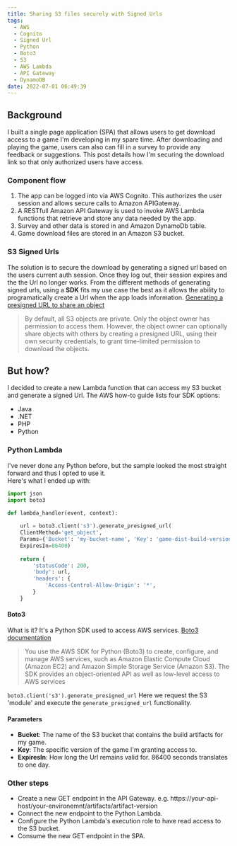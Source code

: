 ```yaml
---
title: Sharing S3 files securely with Signed Urls
tags:
  - AWS
  - Cognito
  - Signed Url
  - Python
  - Boto3
  - S3
  - AWS Lambda
  - API Gateway
  - DynamoDB
date: 2022-07-01 06:49:39
---
```



## Background

I built a single page application (SPA) that allows users to get download access to a game I'm developing in my spare time. After downloading and playing the game, users can also can fill in a survey to provide any feedback or suggestions.
This post details how I'm securing the download link so that only authorized users have access.

### Component flow

1. The app can be logged into via AWS Cognito. This authorizes the user session and allows secure calls to Amazon APIGateway.
1. A RESTfull Amazon API Gateway is used to invoke AWS Lambda functions that retrieve and store any data needed by the app.  
2. Survey and other data is stored in and Amazon DynamoDb table.
3. Game download files are stored in an Amazon S3 bucket.

### S3 Signed Urls

The solution is to secure the download by generating a signed url based on the users current auth session. Once they log out, their session expires and the the Url no longer works. From the different methods of generating signed urls, using a **SDK** fits my use case the best as it allows the ability to programatically create a Url when the app loads information.
[Generating a presigned URL to share an object](https://docs.aws.amazon.com/AmazonS3/latest/userguide/ShareObjectPreSignedURL.html)

> By default, all S3 objects are private. Only the object owner has permission to access them. However, the object owner can optionally share objects with others by creating a presigned URL, using their own security credentials, to grant time-limited permission to download the objects.  

## But how?

I decided to create a new Lambda function that can access my S3 bucket and generate a signed Url. The AWS how-to guide lists four SDK options:
- Java
- .NET
- PHP
- Python

### Python Lambda

I've never done any Python before, but the sample looked the most straight forward and thus I opted to use it.  
Here's what I ended up with:
```Python
import json
import boto3

def lambda_handler(event, context):
    
    url = boto3.client('s3').generate_presigned_url(
    ClientMethod='get_object', 
    Params={'Bucket': 'my-bucket-name', 'Key': 'game-dist-build-version'},
    ExpiresIn=86400)
    
    return {
        'statusCode': 200,
        'body': url,
        'headers': {
            'Access-Control-Allow-Origin': '*',
        }
    }
```

#### Boto3

What is it? It's a Python SDK used to access AWS services.
[Boto3 documentation](https://boto3.amazonaws.com/v1/documentation/api/latest/index.html)

> You use the AWS SDK for Python (Boto3) to create, configure, and manage AWS services, such as Amazon Elastic Compute Cloud (Amazon EC2) and Amazon Simple Storage Service (Amazon S3). The SDK provides an object-oriented API as well as low-level access to AWS services

`boto3.client('s3').generate_presigned_url`
Here we request the S3 'module' and execute the `generate_presigned_url` functionality.


#### Parameters

- **Bucket**: The name of the S3 bucket that contains the build artifacts for my game.
- **Key**: The specific version of the game I'm granting access to.
- **ExpiresIn**: How long the Url remains valid for. 86400 seconds translates to one day.

### Other steps

- Create a new GET endpoint in the API Gateway. e.g. https://your-api-host/your-environemnt/artifacts/artifact-version
- Connect the new endpoint to the Python Lambda.
- Configure the Python Lambda's execution role to have read access to the S3 bucket.
- Consume the new GET endpoint in the SPA.